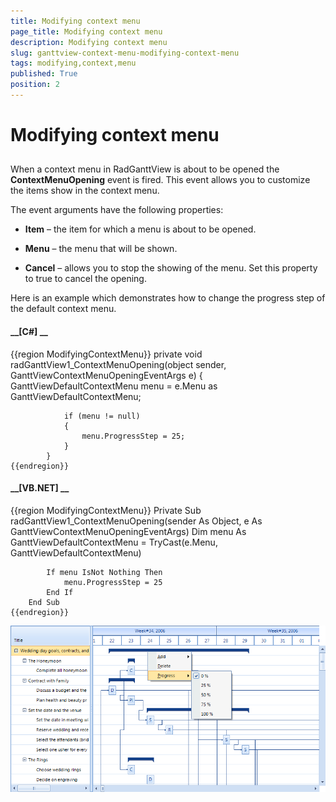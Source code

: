 ```yaml
---
title: Modifying context menu
page_title: Modifying context menu
description: Modifying context menu
slug: ganttview-context-menu-modifying-context-menu
tags: modifying,context,menu
published: True
position: 2
---
```


# Modifying context menu



## 

When a context menu in RadGanttView is about to be opened the __ContextMenuOpening__ event is fired. This event allows you to
          customize the items show in the context menu.
        

The event arguments have the following properties:

* __Item__ – the item for which a menu is about to be opened.
            

* __Menu__ – the menu that will be shown.
            

* __Cancel__ – allows you to stop the showing of the menu. Set this property to true to cancel the opening.
            

Here is an example which demonstrates how to change the progress step of the default context menu.
        

#### __[C#] __

{{region ModifyingContextMenu}}
	        private void radGanttView1_ContextMenuOpening(object sender, GanttViewContextMenuOpeningEventArgs e)
	        {
	            GanttViewDefaultContextMenu menu = e.Menu as GanttViewDefaultContextMenu;
	
	            if (menu != null)
	            {
	                menu.ProgressStep = 25;
	            }
	        }
	{{endregion}}



#### __[VB.NET] __

{{region ModifyingContextMenu}}
	    Private Sub radGanttView1_ContextMenuOpening(sender As Object, e As GanttViewContextMenuOpeningEventArgs)
	        Dim menu As GanttViewDefaultContextMenu = TryCast(e.Menu, GanttViewDefaultContextMenu)
	
	        If menu IsNot Nothing Then
	            menu.ProgressStep = 25
	        End If
	    End Sub
	{{endregion}}

![ganttview-context-menu-modifying-context-menu 001](images/ganttview-context-menu-modifying-context-menu001.png)
